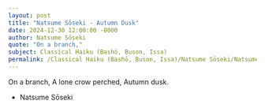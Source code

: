 ```yaml
---
layout: post
title: "Natsume Sōseki - Autumn Dusk"
date: 2024-12-30 12:00:00 -0000
author: Natsume Sōseki
quote: "On a branch,"
subject: Classical Haiku (Bashō, Buson, Issa)
permalink: /Classical Haiku (Bashō, Buson, Issa)/Natsume Sōseki/Natsume Sōseki - Autumn Dusk
---
```


On a branch,
A lone crow perched,
Autumn dusk.

- Natsume Sōseki
